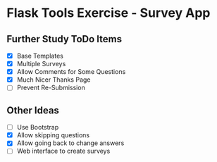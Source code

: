 # Flask Tools Exercise - Survey App

## Further Study ToDo Items

- [x] Base Templates
- [x] Multiple Surveys
- [x] Allow Comments for Some Questions
- [x] Much Nicer Thanks Page
- [ ] Prevent Re-Submission

## Other Ideas
- [ ] Use Bootstrap
- [x] Allow skipping questions
- [x] Allow going back to change answers
- [ ] Web interface to create surveys